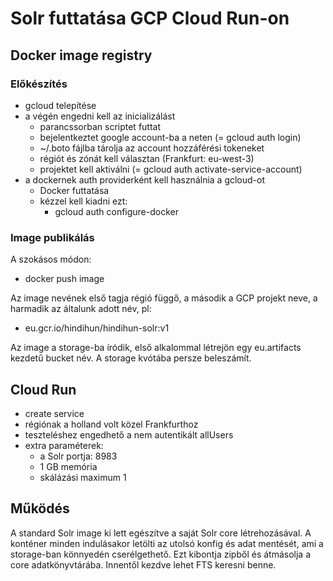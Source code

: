 # Solr futtatása GCP Cloud Run-on

## Docker image registry

### Előkészítés

- gcloud telepítése
- a végén engedni kell az inicializálást
    - parancssorban scriptet futtat
    - bejelentkeztet google account-ba a neten (= gcloud auth login)
    - ~/.boto fájlba tárolja az account hozzáférési tokeneket
    - régiót és zónát kell választan (Frankfurt: eu-west-3)
    - projektet kell aktiválni (= gcloud auth activate-service-account)
- a dockernek auth providerként kell használnia a gcloud-ot
    - Docker futtatása
    - kézzel kell kiadni ezt:
        - gcloud auth configure-docker

### Image publikálás

A szokásos módon:
- docker push image

Az image nevének első tagja régió függő, a második a GCP projekt neve,
a harmadik az általunk adott név, pl:
- eu.gcr.io/hindihun/hindihun-solr:v1

Az image a storage-ba íródik, első alkalommal létrejön egy eu.artifacts kezdetű
bucket név. A storage kvótába persze beleszámít.


## Cloud Run

- create service
- régiónak a holland volt közel Frankfurthoz
- teszteléshez engedhető a nem autentikált allUsers
- extra paraméterek:
    - a Solr portja: 8983
    - 1 GB memória
    - skálázási maximum 1

## Működés

A standard Solr image ki lett egészítve a saját Solr core létrehozásával.
A konténer minden indulásakor letölti az utolsó konfig és adat mentését,
ami a storage-ban könnyedén cserélgethető. Ezt kibontja zipből és
átmásolja a core adatkönyvtárába. Innentől kezdve lehet FTS keresni benne.
